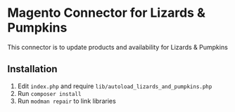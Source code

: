 # Magento Connector for Lizards & Pumpkins

This connector is to update products and availability for Lizards & Pumpkins

## Installation

1. Edit `index.php` and require `lib/autoload_lizards_and_pumpkins.php`
2. Run `composer install`
3. Run `modman repair` to link libraries
